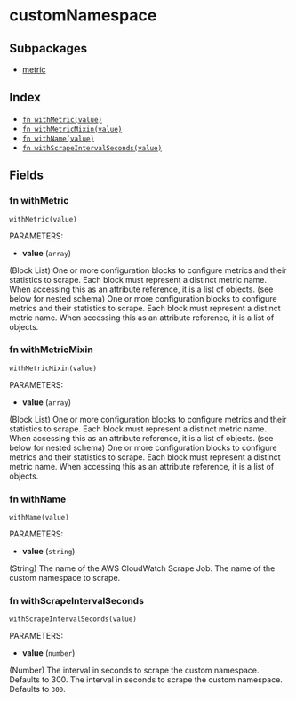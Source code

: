# customNamespace



## Subpackages

* [metric](metric.md)

## Index

* [`fn withMetric(value)`](#fn-withmetric)
* [`fn withMetricMixin(value)`](#fn-withmetricmixin)
* [`fn withName(value)`](#fn-withname)
* [`fn withScrapeIntervalSeconds(value)`](#fn-withscrapeintervalseconds)

## Fields

### fn withMetric

```jsonnet
withMetric(value)
```

PARAMETERS:

* **value** (`array`)

(Block List) One or more configuration blocks to configure metrics and their statistics to scrape. Each block must represent a distinct metric name. When accessing this as an attribute reference, it is a list of objects. (see below for nested schema)
One or more configuration blocks to configure metrics and their statistics to scrape. Each block must represent a distinct metric name. When accessing this as an attribute reference, it is a list of objects.
### fn withMetricMixin

```jsonnet
withMetricMixin(value)
```

PARAMETERS:

* **value** (`array`)

(Block List) One or more configuration blocks to configure metrics and their statistics to scrape. Each block must represent a distinct metric name. When accessing this as an attribute reference, it is a list of objects. (see below for nested schema)
One or more configuration blocks to configure metrics and their statistics to scrape. Each block must represent a distinct metric name. When accessing this as an attribute reference, it is a list of objects.
### fn withName

```jsonnet
withName(value)
```

PARAMETERS:

* **value** (`string`)

(String) The name of the AWS CloudWatch Scrape Job.
The name of the custom namespace to scrape.
### fn withScrapeIntervalSeconds

```jsonnet
withScrapeIntervalSeconds(value)
```

PARAMETERS:

* **value** (`number`)

(Number) The interval in seconds to scrape the custom namespace. Defaults to 300.
The interval in seconds to scrape the custom namespace. Defaults to `300`.